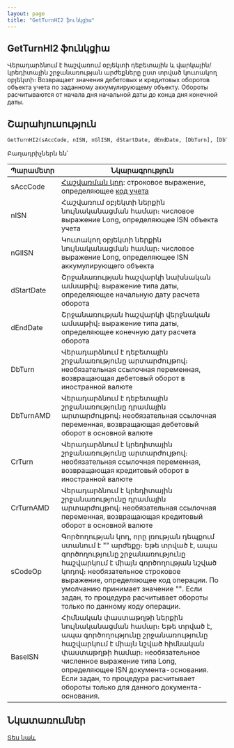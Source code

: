 ```yaml
---
layout: page
title: "GetTurnHI2 ֆունկցիա"
---
```


## GetTurnHI2 ֆունկցիա

Վերադարձնում է հաշվառում օբյեկտի դեբետային և վարկային/կրեդիտային շրջանառության արժեքները ըստ տրված կուտակող օբյեկտի։
Возвращает значения дебетовых и кредитовых оборотов объекта учета по заданному аккумулирующему объекту. Обороты расчитываются от начала дня начальной даты до конца дня конечной даты.


## Շարահյուսություն

```vb
GetTurnHI2(sAccCode, nISN, nGlISN, dStartDate, dEndDate, [DbTurn], [DbTurnAMD], [CrTurn], [CrTurnAMD], [sCodeOp], [BaseISN])
```

Բաղադրիչներն են՝


| Պարամետր | Նկարագրություն |
|--|--|
| sAccCode | [Հաշվառման կոդ](../../../Defs/Accounting.md): строковое выражение, определяющее [код учета](../../../Defs/Accounting.html) |
| nISN | Հաշվառում օբյեկտի ներքին նույնականացման համար։ числовое выражение Long, определяющее ISN объекта учета |
| nGlISN | Կուտակող օբյեկտի ներքին նույնականացման համար։ числовое выражение Long, определяющее ISN аккумулирующего объекта |
| dStartDate | Շրջանառության հաշվարկի նախնական ամսաթիվ։ выражение типа даты, определяющее начальную дату расчета оборота |
| dEndDate | Շրջանառության հաշվարկի վերջնական ամսաթիվ։ выражение типа даты, определяющее конечную дату расчета оборота |
| DbTurn | Վերադարձնում է դեբետային շրջանառությունը արտարժույթով։ необязательная ссылочная переменная, возвращающая дебетовый оборот в иностранной валюте |
| DbTurnAMD | Վերադարձնում է դեբետային շրջանառությունը դրամային արտարժույթով։ необязательная ссылочная переменная, возвращающая дебетовый оборот в основной валюте |
| CrTurn | Վերադարձնում է կրեդիտային շրջանառությունը արտարժույթով։ необязательная ссылочная переменная, возвращающая кредитовый оборот в иностранной валюте |
| CrTurnAMD | Վերադարձնում է կրեդիտային շրջանառությունը դրամային արտարժույթով։ необязательная ссылочная переменная, возвращающая кредитовый оборот в основной валюте |
| sCodeOp | Գործողության կոդ, որը լռության դեպքում ստանում է  "" արժեքը։ Եթե տրված է, ապա գործողությունը շրջանառությունը հաշվարկում է միայն գործողության նշված կոդով։ необязательное строковое выражение, определяющее код операции. По умолчанию принимает значение &quot;&quot;. Если задан, то процедура расчитывает обороты только по данному коду операции. |
| BaseISN | Հիմնական փաստաթղթի ներքին նույնականացման համար։ Եթե տրված է, ապա գործողությունը շրջանառությունը հաշվարկում է միայն նշված հիմնական փաստաթղթի համար։ необязательное численное выражение типа Long, определяющее ISN документа-основания. Если задан, то процедура расчитывает обороты только для данного документа-основания. |



## Նկատառումներ

[Տես նաև](GetTurn.md)

